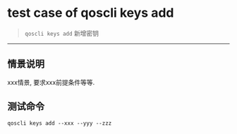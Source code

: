 # test case of qoscli keys add

> `qoscli keys add` 新增密钥

---

## 情景说明

xxx情景, 要求xxx前提条件等等.

## 测试命令

```
qoscli keys add --xxx --yyy --zzz
```